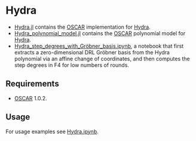 # Hydra

- [Hydra.jl](./Hydra.jl) contains the [OSCAR](https://www.oscar-system.org/) implementation for [Hydra](https://doi.org/10.1007/978-3-031-30634-1_9).
- [Hydra_polynomial_model.jl](./Hydra_polynomial_model.jl) contains the [OSCAR](https://www.oscar-system.org/) polynomial model for [Hydra](https://doi.org/10.1007/978-3-031-30634-1_9).
- [Hydra_step_degrees_with_Gröbner_basis.ipynb](./Hydra_step_degrees_with_Gröbner_basis.ipynb), a notebook that first extracts a zero-dimensional DRL Gröbner basis from the Hydra polynomial via an affine change of coordinates, and then computes the step degrees in F4 for low numbers of rounds.

## Requirements
- [OSCAR](https://www.oscar-system.org/) 1.0.2.

## Usage
For usage examples see [Hydra.ipynb](./Hydra.ipynb).
